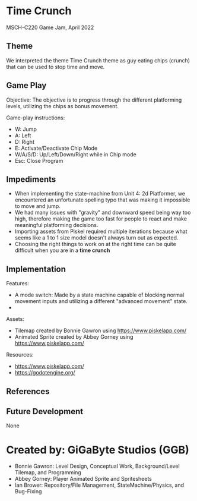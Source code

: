 # Time Crunch
MSCH-C220 Game Jam, April 2022

## Theme
We interpreted the theme Time Crunch theme as guy eating chips (crunch) that can be used to stop time and move. 

## Game Play
Objective: The objective is to progress through the different platforming levels, utilizing the chips as bonus movement. 

Game-play instructions:
- W: Jump
- A: Left
- D: Right
- E: Activate/Deactivate Chip Mode
- W/A/S/D: Up/Left/Down/Right while in Chip mode
- Esc: Close Program

## Impediments
- When implementing the state-machine from Unit 4: 2d Platformer, we encountered an unfortunate spelling typo that was making it impossible to move and jump.
- We had many issues with "gravity" and downward speed being way too high, therefore making the game too fast for people to react and make meaningful platforming decisions. 
- Importing assets from Piskel required multiple iterations because what seems like a 1 to 1 size model doesn't always turn out as expected.
- Choosing the right things to work on at the right time can be quite difficult when you are in a **time crunch**

## Implementation
Features:
- A mode switch: Made by a state machine capable of blocking normal movement inputs and utilizing a different "advanced movement" state. 
- 
Assets:
- Tilemap created by Bonnie Gawron using https://www.piskelapp.com/
- Animated Sprite created by Abbey Gorney using https://www.piskelapp.com/

Resources: 
- https://www.piskelapp.com/
- https://godotengine.org/

## References

## Future Development
None

# Created by: GiGaByte Studios (GGB)
- Bonnie Gawron: Level Design, Conceptual Work, Background/Level Tilemap, and Programming
- Abbey Gorney: Player Animated Sprite and Spritesheets
- Ian Brower: Repository/File Management, StateMachine/Physics, and Bug-Fixing
